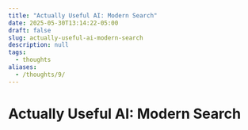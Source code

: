 ```yaml
---
title: "Actually Useful AI: Modern Search"
date: 2025-05-30T13:14:22-05:00
draft: false
slug: actually-useful-ai-modern-search
description: null
tags:
  - thoughts
aliases:
  - /thoughts/9/
---
```

# Actually Useful AI: Modern Search

